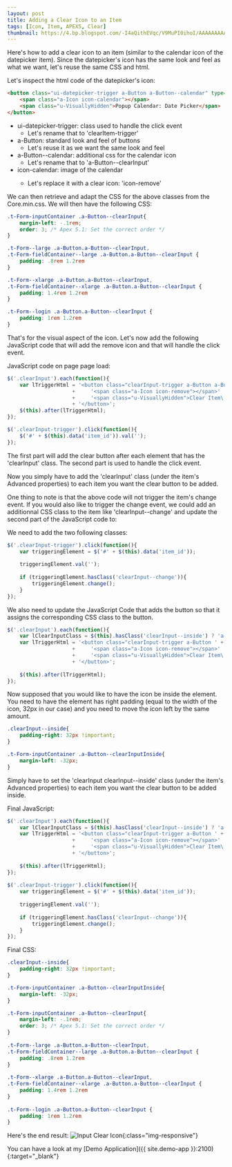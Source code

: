 ```yaml
---
layout: post
title: Adding a Clear Icon to an Item
tags: [Icon, Item, APEX5, Clear]
thumbnail: https://4.bp.blogspot.com/-I4aQithEVqc/V9MuPI0ihoI/AAAAAAAAAN8/drYoI-KpEnoAX0L0aGAQtQOHLrJHT78uACLcB/s72-c/input_clear_icon.gif
---
```


Here's how to add a clear icon to an item (similar to the calendar icon of the datepicker item).
Since the datepicker's icon has the same look and feel as what we want, let's reuse the same CSS and html.

Let's inspect the html code of the datepicker's icon:

```html
<button class="ui-datepicker-trigger a-Button a-Button--calendar" type="button">
    <span class="a-Icon icon-calendar"></span>
    <span class="u-VisuallyHidden">Popup Calendar: Date Picker</span>
</button>
```  


 - ui-datepicker-trigger: class used to handle the click event
   - Let's rename that to 'clearItem-trigger'
 - a-Button: standard look and feel of buttons
   - Let's reuse it as we want the same look and feel
 - a-Button--calendar: additional css for the calendar icon
   - Let's rename that to 'a-Button--clearInput'
 - icon-calendar: image of the calendar</li>
   - Let's replace it with a clear icon: 'icon-remove'

We can then retrieve and adapt the CSS for the above classes from the Core.min.css.
We will then have the following CSS:

```css
.t-Form-inputContainer .a-Button--clearInput{
    margin-left: -.1rem;
    order: 3; /* Apex 5.1: Set the correct order */
}

.t-Form--large .a-Button.a-Button--clearInput,
.t-Form-fieldContainer--large .a-Button.a-Button--clearInput {
    padding: .8rem 1.2rem
}

.t-Form--xlarge .a-Button.a-Button--clearInput,
.t-Form-fieldContainer--xlarge .a-Button.a-Button--clearInput {
    padding: 1.4rem 1.2rem
}

.t-Form--login .a-Button.a-Button--clearInput {
    padding: 1rem 1.2rem
}
```

That's for the visual aspect of the icon.
Let's now add the following JavaScript code that will add the remove icon and that will handle the click event.

JavaScript code on page page load:

```javascript
$('.clearInput').each(function(){
    var lTriggerHtml = '<button class="clearInput-trigger a-Button a-Button--clearInput" data-item_id="' + $(this).attr('id') + '" type="button">'
                     +     '<span class="a-Icon icon-remove"></span>'
                     +     '<span class="u-VisuallyHidden">Clear Item\'s Value</span>'
                     + '</button>';
    $(this).after(lTriggerHtml);
});

$('.clearInput-trigger').click(function(){
    $('#' + $(this).data('item_id')).val('');
});
```

The first part will add the clear button after each element that has the 'clearInput' class.
The second part is used to handle the click event.

Now you simply have to add the 'clearInput' class (under the item's Advanced properties) to each item you want the clear button to be added.

One thing to note is that the above code will not trigger the item's change event.
If you would also like to trigger the change event, we could add an additionnal CSS class to the item like 'clearInput--change' and update the second part of the JavaScript code to:

We need to add the two following classes:

```javascript
$('.clearInput-trigger').click(function(){
    var triggeringElement = $('#' + $(this).data('item_id'));
    
    triggeringElement.val('');
    
    if (triggeringElement.hasClass('clearInput--change')){
        triggeringElement.change();
    }
});
```

We also need to update the JavaScript Code that adds the button so that it assigns the corresponding CSS class to the button.

```javascript
$('.clearInput').each(function(){
    var lClearInputClass = $(this).hasClass('clearInput--inside') ? 'a-Button--clearInputInside': 'a-Button--clearInput';
    var lTriggerHtml = '<button class="clearInput-trigger a-Button ' + lClearInputClass + '" data-item_id="' + $(this).attr('id') + '" type="button">'
                     +     '<span class="a-Icon icon-remove"></span>'
                     +     '<span class="u-VisuallyHidden">Clear Item\'s Value</span>'
                     + '</button>';
    
    $(this).after(lTriggerHtml);
});
```

Now supposed that you would like to have the icon be inside the element.
You need to have the element has right padding (equal to the width of the icon, 32px in our case) and you need to move the icon left by the same amount.

```css
.clearInput--inside{
    padding-right: 32px !important;
}

.t-Form-inputContainer .a-Button--clearInputInside{
    margin-left: -32px;
}
```

Simply have to set the 'clearInput clearInput--inside' class (under the item's Advanced properties) to each item you want the clear button to be added inside.

Final JavaScript:

```javascript
$('.clearInput').each(function(){
    var lClearInputClass = $(this).hasClass('clearInput--inside') ? 'a-Button--clearInputInside': 'a-Button--clearInput';
    var lTriggerHtml = '<button class="clearInput-trigger a-Button ' + lClearInputClass + '" data-item_id="' + $(this).attr('id') + '" type="button">'
                     +     '<span class="a-Icon icon-remove"></span>'
                     +     '<span class="u-VisuallyHidden">Clear Item\'s Value</span>'
                     + '</button>';
    
    $(this).after(lTriggerHtml);
});
 
$('.clearInput-trigger').click(function(){
    var triggeringElement = $('#' + $(this).data('item_id'));
     
    triggeringElement.val('');
     
    if (triggeringElement.hasClass('clearInput--change')){
        triggeringElement.change();
    }
});
```

Final CSS:

```css
.clearInput--inside{
    padding-right: 32px !important;
}

.t-Form-inputContainer .a-Button--clearInputInside{
    margin-left: -32px;
}

.t-Form-inputContainer .a-Button--clearInput{
    margin-left: -.1rem;
    order: 3; /* Apex 5.1: Set the correct order */
}
 
.t-Form--large .a-Button.a-Button--clearInput,
.t-Form-fieldContainer--large .a-Button.a-Button--clearInput {
    padding: .8rem 1.2rem
}
 
.t-Form--xlarge .a-Button.a-Button--clearInput,
.t-Form-fieldContainer--xlarge .a-Button.a-Button--clearInput {
    padding: 1.4rem 1.2rem
}
 
.t-Form--login .a-Button.a-Button--clearInput {
    padding: 1rem 1.2rem
}
```

Here's the end result:
![Input Clear Icon](https://4.bp.blogspot.com/-I4aQithEVqc/V9MuPI0ihoI/AAAAAAAAAN8/drYoI-KpEnoAX0L0aGAQtQOHLrJHT78uACLcB/s1600/input_clear_icon.gif "Input Clear Icon"){:class="img-responsive"}

You can have a look at my [Demo Application]({{ site.demo-app }}:2100){:target="_blank"}